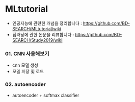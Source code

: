 # MLtutorial

* 인공지능에 관련한 개념을 정리합니다 : https://github.com/BD-SEARCH/MLtutorial/wiki
* 딥러닝에 관한 논문을 리뷰합니다 : https://github.com/BD-SEARCH/Study2019/wiki

### 01. CNN 사용해보기
- cnn 모델 생성
- 모델 저장 및 로드

### 02. autoencoder
- autoencoder + softmax classifier

